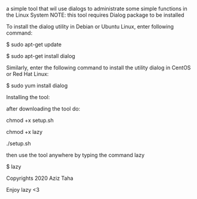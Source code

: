 a simple tool that wil use dialogs to administrate some simple functions in the Linux System
NOTE:
this tool requires Dialog package to be installed

To install the dialog utility in Debian or Ubuntu Linux, enter following command:

$ sudo apt-get update

$ sudo apt-get install dialog

Similarly, enter the following command to install the utility dialog in CentOS or Red Hat Linux:

$ sudo yum install dialog

Installing the tool:

after downloading the tool do:

chmod +x setup.sh

chmod +x lazy

./setup.sh

then use the tool anywhere by typing the command lazy

$ lazy

Copyrights 2020 Aziz Taha

Enjoy lazy <3
